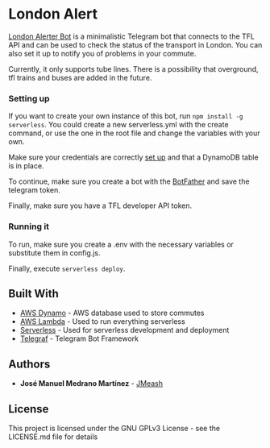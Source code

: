 # London Alert

[London Alerter Bot](https://t.me/LondonAlerterBot) is a minimalistic Telegram bot that connects to the TFL API
and can be used to check the status of the transport in London. You can also set it up to notify you of problems in your commute.

Currently, it only supports tube lines. There is a possibility that overground, tfl trains and buses are added in the future.

### Setting up

If you want to create your own instance of this bot, run `npm install -g serverless`. You could create a new serverless.yml with the create command, or use the one in the root file and change
the variables with your own.

Make sure your credentials are correctly [set up](https://www.serverless.com/framework/docs/providers/aws/guide/credentials/) and that a DynamoDB table is in place.

To continue, make sure you create a bot with the [BotFather](https://core.telegram.org/bots) and save the telegram token.

Finally, make sure you have a TFL developer API token. 

### Running it

To run, make sure you create a .env with the necessary variables or substitute them in config.js.

Finally, execute `serverless deploy`.

## Built With

* [AWS Dynamo](https://aws.amazon.com/en/dynamodb/) - AWS database used to store commutes
* [AWS Lambda](https://aws.amazon.com/en/lambda/) - Used to run everything serverless
* [Serverless](https://www.serverless.com/) - Used for serverless development and deployment
* [Telegraf](https://telegraf.js.org/#/) - Telegram Bot Framework

## Authors

* **José Manuel Medrano Martínez** - [JMeash](https://github.com/JMeash)

## License

This project is licensed under the GNU GPLv3 License - see the LICENSE.md file for details
